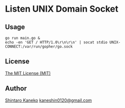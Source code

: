 # Listen UNIX Domain Socket

## Usage

```shell
go run main.go &
echo -en 'GET / HTTP/1.0\r\n\r\n' | socat stdio UNIX-CONNECT:/var/run/gopher/go.sock
```

## License

[The MIT License (MIT)](http://kaneshin.mit-license.org/)

## Author

[Shintaro Kaneko](https://github.com/kaneshin) <kaneshin0120@gmail.com>

